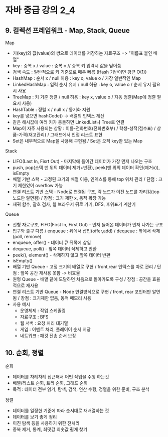 # 자바 중급 강의 2_4

## 9. 컬렉션 프레임워크 - Map, Stack, Queue

Map
- 키(key)와 값(value)의 쌍으로 데이터를 저장하는 자료구조 => "이름표 붙인 배열"
- key : 중복 x  / value : 중복 o   // 중복 키 입력시 값을 덮어씀
- 검색 속도 : 일반적으로 키 기준으로 매우 빠름 (Hash 기반이면 평균 O(1))
- HashMap : 순서 x / null 허용 : key o, value o / 가장 일반적인 Map
- LinkedHashMap : 입력 순서 유지 / null 허용 : key o, value o / 순서 유지 필요시 사용
- TreeMap : 키 기준 정렬 / null 허용 : key x, value o / 자동 정렬(Map에 정렬 필요시 사용)
- HashTable : 정렬 x / null x / 동기화 지원
- key를 넣으면 hashCode() -> 배열의 인덱스 계산
- 같은 해시값에 여러 키가 충돌하면 LinkedList나 Tree로 연결
- Map이 자주 사용되는 상황 : 이름-전화번호(전화번호부) / 학생-성적(점수표) / 상품-가격(재고관리) / 그래프에서 인접 리스트 표현
- Set은 내부적으로 Map을 사용해 구현됨 / Set은 오직 key만 있는 Map

Stack
- LIFO(Last In, Fisrt Out) - 마지막에 들어간 데이터가 가장 먼저 나오는 구조
- push, pop(스택 맨 위의 데이터 제거+반환), peek(맨 위의 데이터 확인(제거x)), isEmpty
- 배열 기반 스택 - 고정된 크기의 배열 이용, 인덱스를 통해 top 위치 관리 / 단점 : 크기 제한있어 overflow 가능
- 연결 리스트 기반 스택 - Node로 연결된 구조, 각 노드가 이전 노드를 가리킴(top노드만 알면됨) / 장점 : 크기 제한 x, 동적 확장 가능
- 재귀 함수, 괄호 검사, 웹 브라우저 뒤로 가기, DFS, 후위표기 계산기

Queue
- 선형 자료구조, FIFO(First In, First Out) - 먼저 들어온 데이터가 먼저 나가는 구조
- 입구와 출구 다름 / enqueue : 뒤에서 삽입(offer,add) / dequeue : 앞에서 삭제(poll, remove)
- enqueue, offer() - 데이터 큐 뒤쪽에 삽입
- dequeue, poll() - 앞쪽 데이터 삭제하고 반환
- peek(), element() - 삭제하지 않고 앞쪽 데이터 반환
- isEmpty()
- 배열 기반 Queue - 고정 크기의 배열로 구현 / front,rear 인덱스를 따로 관리 / 단점 : 앞쪽 공간 재사용 못함 -> 비효율
- 원형 Queue - 배열 끝에 도달하면 처음으로 돌아가도록 구성 / 장점 : 공간을 효율적으로 재사용
- 연결 리스트 기반 Queue - Node 연결방식으로 구현 / front, rear 포인터만 알면됨 / 장점 : 크기제한 없음, 동적 메모리 사용
- 사용 예시
    - 운영체제 : 작업 스케줄링
    - 자료구조 : BFS
    - 웹 서버 : 요청 처리 대기열
    - 게임 : 이벤트 처리, 플레이어 순서 저장
    - 네트워크 : 패킷 전송 순서 보장

## 10. 순회, 정렬

순회
- 데이터를 차례차례 접근해서 어떤 작업을 수행 하는것
- 배열/리스트 순회, 트리 순회, 그래프 순회
- 목적 : 데이터 전부 읽기, 탐색, 검색, 연산 수행, 정렬을 위한 준비, 구조 분석

정렬
- 데이터를 일정한 기준에 따라 순서대로 재배열하는 것
- 데이터를 보기 좋게 정리
- 이진 탐색 등을 사용하기 위한 전처리
- 중복 제거, 통계, 최댓값 최솟값 췹게 찾기

